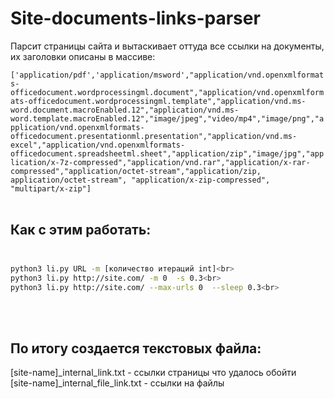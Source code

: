 # Site-documents-links-parser

Парсит страницы сайта и вытаскивает оттуда все ссылки на документы, их заголовки описаны в массиве:<br>

```['application/pdf','application/msword',"application/vnd.openxmlformats-officedocument.wordprocessingml.document","application/vnd.openxmlformats-officedocument.wordprocessingml.template","application/vnd.ms-word.document.macroEnabled.12","application/vnd.ms-word.template.macroEnabled.12","image/jpeg","video/mp4","image/png","application/vnd.openxmlformats-officedocument.presentationml.presentation","application/vnd.ms-excel","application/vnd.openxmlformats-officedocument.spreadsheetml.sheet","application/zip","image/jpg","application/x-7z-compressed","application/vnd.rar","application/x-rar-compressed","application/octet-stream","application/zip, application/octet-stream", "application/x-zip-compressed", "multipart/x-zip"]```<br><br>

## Как с этим работать:<br><br>
```sh
python3 li.py URL -m [количество итераций int]<br>
python3 li.py http://site.com/ -m 0  -s 0.3<br>
python3 li.py http://site.com/ --max-urls 0  --sleep 0.3<br>
```
<br><br>
## По итогу создается текстовых файла:<br>
[site-name]_internal_link.txt - ссылки страницы что удалось обойти<br>
[site-name]_internal_file_link.txt - ссылки на файлы<br>
